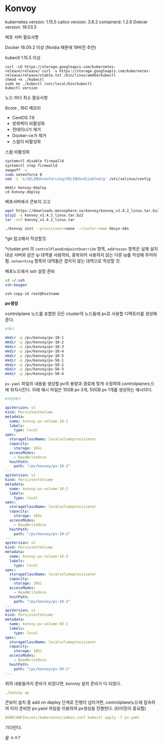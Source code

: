 # Konvoy

kubernetes version: 1.15.5 calico version: 3.8.2 containerd: 1.2.6 Dokcer version: 19.03.5

배포 서버 필요사항

Docker 18.09.2 이상 (Nvidia 때문에 19버전 추천)

kubectl 1.15.5 이상

```
curl -LO https://storage.googleapis.com/kubernetes-release/release/`curl -s https://storage.googleapis.com/kubernetes-release/release/stable.txt`/bin/linux/amd64/kubectl
chmod +x ./kubectl
sudo mv ./kubectl /usr/local/bin/kubectl
kubectl version
```

노드 마다 최소 필요사항

8core , 16G 메모리

- CentOS 7.6
- 방화벽이 비활성화
- 컨테이너가 제거
- Docker-ce가 제거
- 스왑이 비활성화

스왑 비활성화

```bash
systemctl disable firewalld
systemctl stop firewalld
swapoff -a
sudo setenforce 0
sed -i 's/SELINUX=enforcing/SELINUX=disabled/g' /etc/selinux/config 
```

```
mkdir konvoy-deploy
cd konvoy-deploy
```

배포서버에서 콘보이 고고

```bash
wget https://downloads.mesosphere.io/konvoy/konvoy_v1.4.2_linux.tar.bz2
bzip2 -d konvoy_v1.4.2_linux.tar.bz2
tar -xvf konvoy_v1.4.2_linux.tar
```

```bash
./konvoy init --provisioner=none --cluster-name kbsys-k8s
```

*git 참고해서 작성할것.

*cluster.yml 의 `controlPlaneEndpointOverride` 항목, `addresses` 항목은 실제 설치 대상 서버와 같은 ip 대역을 사용하되, 중복되어 사용하지 않는 다른 ip를 작성해 주어야 함. `networking` 항목의 대역들은 겹치지 않는 대역으로 작성할 것.

배포노드에서 ssh 설정 준비

```bash
cd ~/.ssh
ssh-keygen
```

```bash
ssh-copy-id root@hostname
```

**pv생성**

controlplane 노드를 포함한 모든 cluster의 노드들에 pv로 사용할 디렉토리를 생성해준다.

```bash
#예시

mkdir -p /pv/konvoy/pv-10-1
mkdir -p /pv/konvoy/pv-10-2
mkdir -p /pv/konvoy/pv-10-3
mkdir -p /pv/konvoy/pv-10-4
mkdir -p /pv/konvoy/pv-10-5
mkdir -p /pv/konvoy/pv-50-1
mkdir -p /pv/konvoy/pv-50-2
mkdir -p /pv/konvoy/pv-50-3
mkdir -p /pv/konvoy/pv-50-4
```

`pv.yaml` 파일의 내용을 생성할 pv의 용량과 경로에 맞게 수정하여 controlplane노드에 위치시킨다. 아래 예시 파일은 10GB pv 3개, 50GB pv 1개를 생성하는 예시이다.

```yaml
#파일예시

apiVersion: v1
kind: PersistentVolume
metadata:
  name: konvoy-pv-volume-10-1
  labels:
    type: local
spec:
  storageClassName: localvolumeprovisioner
  capacity:
    storage: 10Gi
  accessModes:
    - ReadWriteOnce
  hostPath:
    path: "/pv/konvoy/pv-10-1"
---
apiVersion: v1
kind: PersistentVolume
metadata:
  name: konvoy-pv-volume-10-2
  labels:
    type: local
spec:
  storageClassName: localvolumeprovisioner
  capacity:
    storage: 10Gi
  accessModes:
    - ReadWriteOnce
  hostPath:
    path: "/pv/konvoy/pv-10-2"
---
apiVersion: v1
kind: PersistentVolume
metadata:
  name: konvoy-pv-volume-10-3
  labels:
    type: local
spec:
  storageClassName: localvolumeprovisioner
  capacity:
    storage: 10Gi
  accessModes:
    - ReadWriteOnce
  hostPath:
    path: "/pv/konvoy/pv-10-3"
---
apiVersion: v1
kind: PersistentVolume
metadata:
  name: konvoy-pv-volume-50-1
  labels:
    type: local
spec:
  storageClassName: localvolumeprovisioner
  capacity:
    storage: 10Gi
  accessModes:
    - ReadWriteOnce
  hostPath:
    path: "/pv/konvoy/pv-50-1"
---
```

위의 내용들까지 준비가 되었다면, konvoy 설치 준비가 다 되었다.

```yaml
./konvoy up
```

콘보이 설치 중 add on deploy 단계로 진행이 넘어가면, controlplane노드에 접속하여 미리 준비한 pv.yaml 파일을 이용하여 pv생성을 진행한다.
(타이밍이 중요함)

```yaml
KUBECONFIG=/etc/kubernetes/admin.conf kubectl apply -f pv.yaml
```

기다린다.

끝 ㅇㅈ?
